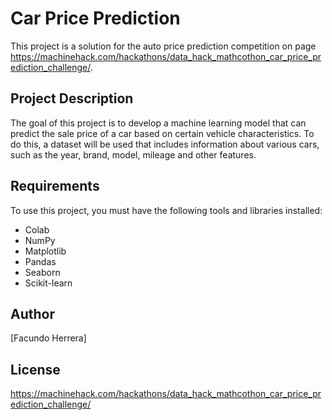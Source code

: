 # Car Price Prediction
This project is a solution for the auto price prediction competition on page https://machinehack.com/hackathons/data_hack_mathcothon_car_price_prediction_challenge/.

## Project Description
The goal of this project is to develop a machine learning model that can predict the sale price of a car based on certain vehicle characteristics. To do this, a dataset will be used that includes information about various cars, such as the year, brand, model, mileage and other features.

## Requirements
To use this project, you must have the following tools and libraries installed:

* Colab
* NumPy
* Matplotlib
* Pandas
* Seaborn
* Scikit-learn

## Author
[Facundo Herrera]

## License
https://machinehack.com/hackathons/data_hack_mathcothon_car_price_prediction_challenge/
